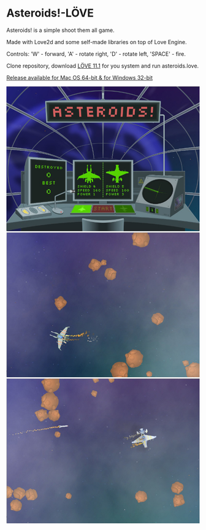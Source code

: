 # Asteroids!-LÖVE

Asteroids! is a simple shoot them all game.

Made with Love2d and some self-made libraries on top of Love Engine.

Controls: 'W' - forward, 'A' - rotate right, 'D' - rotate left, 'SPACE' - fire.

Clone repository, download [LÖVE 11.1](https://love2d.org) for you system and run asteroids.love.

[Release available for Mac OS 64-bit & for Windows 32-bit](https://github.com/schwarzbox/Asteroids-Love2d/releases)

![Screenshot](screenshot/screenshot1.png)
![Screenshot](screenshot/screenshot2.png)
![Screenshot](screenshot/screenshot3.png)
